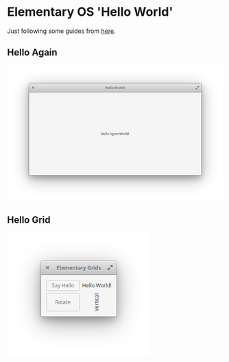 # Elementary OS 'Hello World'

Just following some guides from [here](https://elementary.io/docs/code/getting-started).

## Hello Again
![Hello Again](https://raw.githubusercontent.com/boyvanamstel/elementary-hello/master/assets/hello-again.png)

## Hello Grid
![Hello Grid](https://raw.githubusercontent.com/boyvanamstel/elementary-hello/master/assets/hello-grid.png)
